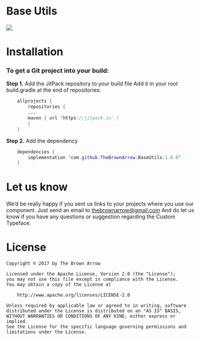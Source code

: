 # Base Utils

[![](https://jitpack.io/v/TheBrownArrow/BaseUtils.svg)](https://jitpack.io/#TheBrownArrow/BaseUtils)

# Installation

### To get a Git project into your build:

**Step 1.** Add the JitPack repository to your build file
Add it in your root build.gradle at the end of repositories:
```java
    allprojects {
        repositories {
        ...
        maven { url 'https://jitpack.io' }
        }
    }
```
**Step 2.** Add the dependency
```java
    dependencies {
        implementation 'com.github.TheBrownArrow:BaseUtils:1.0.0'
    }
```

# Let us know
We’d be really happy if you sent us links to your projects where you use our component. Just send an email to <a href="mailto:thebrownarrow@gmail.com">thebrownarrow@gmail.com</a> And do let us know if you have any questions or suggestion regarding the Custom Typeface.

# License

```
Copyright © 2017 by The Brown Arrow

Licensed under the Apache License, Version 2.0 (the "License");
you may not use this file except in compliance with the License.
You may obtain a copy of the License at

    http://www.apache.org/licenses/LICENSE-2.0

Unless required by applicable law or agreed to in writing, software
distributed under the License is distributed on an "AS IS" BASIS,
WITHOUT WARRANTIES OR CONDITIONS OF ANY KIND, either express or implied.
See the License for the specific language governing permissions and
limitations under the License.
```
